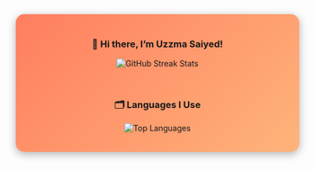 <!-- Centered Container with GitHub Stats -->
<div align="center" style="padding: 20px; background: linear-gradient(135deg, #ff7e5f, #feb47b); border-radius: 15px; box-shadow: 0px 4px 15px rgba(0, 0, 0, 0.3); margin: 20px 0;">

  ### 👋 Hi there, I’m Uzzma Saiyed!

  ![GitHub Streak Stats](https://streak-stats.demolab.com/?user=UzzmaSaiyed&count_private=true&theme=highcontrast&border_radius=10)

  <br>
  
  ### 🗂️ Languages I Use

  ![Top Languages](https://github-readme-stats.vercel.app/api/top-langs/?username=UzzmaSaiyed&layout=compact&theme=react&border_radius=10&hide_progress=true&langs_count=15&hide=cmake,Blade,Ruby,Kotlin,Objective-c)

</div>

